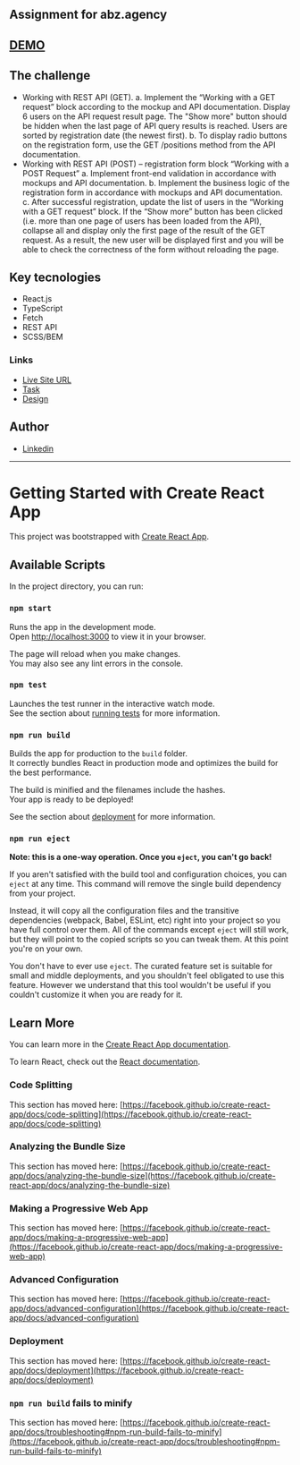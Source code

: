 ## Assignment for abz.agency

## [DEMO](https://yuliiaant.github.io/abz-task-react/)

## The challenge

- Working with REST API (GET).
a. Implement the “Working with a GET request” block according to the mockup and API
documentation. Display 6 users on the API request result page. The "Show more" button
should be hidden when the last page of API query results is reached. Users are sorted by
registration date (the newest first).
b. To display radio buttons on the registration form, use the GET /positions method from the API
documentation.
- Working with REST API (POST) – registration form block “Working with a POST Request”
a. Implement front-end validation in accordance with mockups and API documentation.
b. Implement the business logic of the registration form in accordance with mockups and API
documentation.
c. After successful registration, update the list of users in the “Working with a GET request” block.
If the “Show more” button has been clicked (i.e. more than one page of users has been loaded
from the API), collapse all and display only the first page of the result of the GET request. As a
result, the new user will be displayed first and you will be able to check the correctness of the
form without reloading the page.

## Key tecnologies

- React.js
- TypeScript
- Fetch
- REST API
- SCSS/BEM

### Links

- [Live Site URL](https://yuliiaant.github.io/abz-task-react/)
- [Task](https://drive.google.com/file/d/11XPGP9wrHB-B5aLlBCRLXHVA2yvM2QhY/view)
- [Design](https://www.figma.com/file/ykJhQGVFGbQBEQZzuktwvm/TESTTASK---2022?node-id=3322%3A74161&mode=dev)

## Author

- [Linkedin](https://www.linkedin.com/in/yuliia-antonenko-7b6797213/)

---------------

# Getting Started with Create React App

This project was bootstrapped with [Create React App](https://github.com/facebook/create-react-app).

## Available Scripts

In the project directory, you can run:

### `npm start`

Runs the app in the development mode.\
Open [http://localhost:3000](http://localhost:3000) to view it in your browser.

The page will reload when you make changes.\
You may also see any lint errors in the console.

### `npm test`

Launches the test runner in the interactive watch mode.\
See the section about [running tests](https://facebook.github.io/create-react-app/docs/running-tests) for more information.

### `npm run build`

Builds the app for production to the `build` folder.\
It correctly bundles React in production mode and optimizes the build for the best performance.

The build is minified and the filenames include the hashes.\
Your app is ready to be deployed!

See the section about [deployment](https://facebook.github.io/create-react-app/docs/deployment) for more information.

### `npm run eject`

**Note: this is a one-way operation. Once you `eject`, you can't go back!**

If you aren't satisfied with the build tool and configuration choices, you can `eject` at any time. This command will remove the single build dependency from your project.

Instead, it will copy all the configuration files and the transitive dependencies (webpack, Babel, ESLint, etc) right into your project so you have full control over them. All of the commands except `eject` will still work, but they will point to the copied scripts so you can tweak them. At this point you're on your own.

You don't have to ever use `eject`. The curated feature set is suitable for small and middle deployments, and you shouldn't feel obligated to use this feature. However we understand that this tool wouldn't be useful if you couldn't customize it when you are ready for it.

## Learn More

You can learn more in the [Create React App documentation](https://facebook.github.io/create-react-app/docs/getting-started).

To learn React, check out the [React documentation](https://reactjs.org/).

### Code Splitting

This section has moved here: [https://facebook.github.io/create-react-app/docs/code-splitting](https://facebook.github.io/create-react-app/docs/code-splitting)

### Analyzing the Bundle Size

This section has moved here: [https://facebook.github.io/create-react-app/docs/analyzing-the-bundle-size](https://facebook.github.io/create-react-app/docs/analyzing-the-bundle-size)

### Making a Progressive Web App

This section has moved here: [https://facebook.github.io/create-react-app/docs/making-a-progressive-web-app](https://facebook.github.io/create-react-app/docs/making-a-progressive-web-app)

### Advanced Configuration

This section has moved here: [https://facebook.github.io/create-react-app/docs/advanced-configuration](https://facebook.github.io/create-react-app/docs/advanced-configuration)

### Deployment

This section has moved here: [https://facebook.github.io/create-react-app/docs/deployment](https://facebook.github.io/create-react-app/docs/deployment)

### `npm run build` fails to minify

This section has moved here: [https://facebook.github.io/create-react-app/docs/troubleshooting#npm-run-build-fails-to-minify](https://facebook.github.io/create-react-app/docs/troubleshooting#npm-run-build-fails-to-minify)
